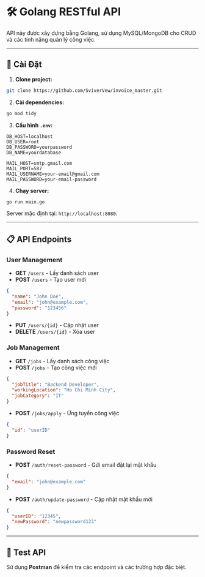 # 🛠️ Golang RESTful API

API này được xây dựng bằng Golang, sử dụng MySQL/MongoDB cho CRUD và các tính năng quản lý công việc.

---

## 🚀 **Cài Đặt**

1. **Clone project:**  
```bash
git clone https://github.com/SviverVew/invoice_master.git
```

2. **Cài dependencies:**  
```bash
go mod tidy
```

3. **Cấu hình `.env`:**  
```env
DB_HOST=localhost
DB_USER=root
DB_PASSWORD=yourpassword
DB_NAME=yourdatabase

MAIL_HOST=smtp.gmail.com
MAIL_PORT=587
MAIL_USERNAME=your-email@gmail.com
MAIL_PASSWORD=your-email-password
```

4. **Chạy server:**  
```bash
go run main.go
```
Server mặc định tại: `http://localhost:8080`.

---

## 📋 **API Endpoints**

### **User Management**
- **GET** `/users` - Lấy danh sách user
- **POST** `/users` - Tạo user mới
```json
{
  "name": "John Doe",
  "email": "john@example.com",
  "password": "123456"
}
```
- **PUT** `/users/{id}` - Cập nhật user
- **DELETE** `/users/{id}` - Xóa user

### **Job Management**
- **GET** `/jobs` - Lấy danh sách công việc
- **POST** `/jobs` - Tạo công việc mới
```json
{
  "jobTitle": "Backend Developer",
  "workingLocation": "Ho Chi Minh City",
  "jobCategory": "IT"
}
```
- **POST** `/jobs/apply` - Ứng tuyển công việc
```json
{
  "id": "userID"
}
```

### **Password Reset**
- **POST** `/auth/reset-password` - Gửi email đặt lại mật khẩu
```json
{
  "email": "john@example.com"
}
```
- **POST** `/auth/update-password` - Cập nhật mật khẩu mới
```json
{
  "userID": "12345",
  "newPassword": "newpassword123"
}
```

---

## 🧪 **Test API**
Sử dụng **Postman** để kiểm tra các endpoint và các trường hợp đặc biệt.
